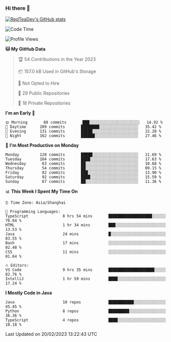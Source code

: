 ### Hi there 👋

<!--
**RedTeaDev/RedTeaDev** is a ✨ _special_ ✨ repository because its `README.md` (this file) appears on your GitHub profile.

Here are some ideas to get you started:

- 🔭 I’m currently working on ...
- 🌱 I’m currently learning ...
- 👯 I’m looking to collaborate on ...
- 🤔 I’m looking for help with ...
- 💬 Ask me about ...
- 📫 How to reach me: ...
- 😄 Pronouns: ...
- ⚡ Fun fact: ...
-->

<!--
[![wakatime](https://wakatime.com/badge/user/6b101ed0-04c0-4490-9283-eb61f2efff96.svg)](https://wakatime.com/@6b101ed0-04c0-4490-9283-eb61f2efff96)
!-->

[![RedTeaDev's GitHub stats](https://github-readme-stats.vercel.app/api?username=RedTeaDev)](https://github.com/anuraghazra/github-readme-stats)
<!--
[![willianrod's wakatime stats](https://github-readme-stats.vercel.app/api/wakatime?username=RedTeaDev)](https://github.com/anuraghazra/github-readme-stats)
!-->
<!--START_SECTION:waka-->
![Code Time](http://img.shields.io/badge/Code%20Time-1%2C199%20hrs-blue)

![Profile Views](http://img.shields.io/badge/Profile%20Views-0-blue)

**🐱 My GitHub Data** 

> 🏆 54 Contributions in the Year 2023
 > 
> 📦 157.0 kB Used in GitHub's Storage 
 > 
> 🚫 Not Opted to Hire
 > 
> 📜 29 Public Repositories 
 > 
> 🔑 18 Private Repositories  
 > 
**I'm an Early 🐤** 

```text
🌞 Morning       88 commits       ███░░░░░░░░░░░░░░░░░░░░░░   14.92 % 
🌆 Daytime      209 commits       ████████░░░░░░░░░░░░░░░░░   35.42 % 
🌃 Evening      131 commits       █████░░░░░░░░░░░░░░░░░░░░   22.20 % 
🌙 Night        162 commits       ██████░░░░░░░░░░░░░░░░░░░   27.46 % 

```
📅 **I'm Most Productive on Monday** 

```text
Monday         128 commits       █████░░░░░░░░░░░░░░░░░░░░   21.69 % 
Tuesday        104 commits       ████░░░░░░░░░░░░░░░░░░░░░   17.63 % 
Wednesday       63 commits       ██░░░░░░░░░░░░░░░░░░░░░░░   10.68 % 
Thursday        54 commits       ██░░░░░░░░░░░░░░░░░░░░░░░   09.15 % 
Friday          82 commits       ███░░░░░░░░░░░░░░░░░░░░░░   13.90 % 
Saturday        92 commits       ████░░░░░░░░░░░░░░░░░░░░░   15.59 % 
Sunday          67 commits       ██░░░░░░░░░░░░░░░░░░░░░░░   11.36 % 

```


📊 **This Week I Spent My Time On** 

```text
⌚︎ Time Zone: Asia/Shanghai

💬 Programming Languages: 
TypeScript               8 hrs 54 mins       ███████████████████░░░░░░   76.84 % 
HTML                     1 hr 34 mins        ███░░░░░░░░░░░░░░░░░░░░░░   13.53 % 
Java                     24 mins             █░░░░░░░░░░░░░░░░░░░░░░░░   03.55 % 
Bash                     17 mins             ░░░░░░░░░░░░░░░░░░░░░░░░░   02.48 % 
CSS                      11 mins             ░░░░░░░░░░░░░░░░░░░░░░░░░   01.64 % 

🔥 Editors: 
VS Code                  9 hrs 35 mins       ████████████████████░░░░░   82.76 % 
IntelliJ                 1 hr 59 mins        ████░░░░░░░░░░░░░░░░░░░░░   17.24 % 

```

**I Mostly Code in Java** 

```text
Java                     10 repos            ███████████░░░░░░░░░░░░░░   45.45 % 
Python                   8 repos             █████████░░░░░░░░░░░░░░░░   36.36 % 
TypeScript               4 repos             ████░░░░░░░░░░░░░░░░░░░░░   18.18 % 

```



 Last Updated on 20/02/2023 13:22:43 UTC
<!--END_SECTION:waka-->


